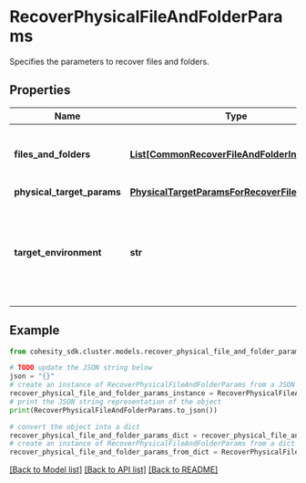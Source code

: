 # RecoverPhysicalFileAndFolderParams

Specifies the parameters to recover files and folders.

## Properties

Name | Type | Description | Notes
------------ | ------------- | ------------- | -------------
**files_and_folders** | [**List[CommonRecoverFileAndFolderInfo]**](CommonRecoverFileAndFolderInfo.md) | Specifies the information about the files and folders to be recovered. | 
**physical_target_params** | [**PhysicalTargetParamsForRecoverFileAndFolder**](PhysicalTargetParamsForRecoverFileAndFolder.md) |  | [optional] 
**target_environment** | **str** | Specifies the environment of the recovery target. The corresponding params below must be filled out. | 

## Example

```python
from cohesity_sdk.cluster.models.recover_physical_file_and_folder_params import RecoverPhysicalFileAndFolderParams

# TODO update the JSON string below
json = "{}"
# create an instance of RecoverPhysicalFileAndFolderParams from a JSON string
recover_physical_file_and_folder_params_instance = RecoverPhysicalFileAndFolderParams.from_json(json)
# print the JSON string representation of the object
print(RecoverPhysicalFileAndFolderParams.to_json())

# convert the object into a dict
recover_physical_file_and_folder_params_dict = recover_physical_file_and_folder_params_instance.to_dict()
# create an instance of RecoverPhysicalFileAndFolderParams from a dict
recover_physical_file_and_folder_params_from_dict = RecoverPhysicalFileAndFolderParams.from_dict(recover_physical_file_and_folder_params_dict)
```
[[Back to Model list]](../README.md#documentation-for-models) [[Back to API list]](../README.md#documentation-for-api-endpoints) [[Back to README]](../README.md)


